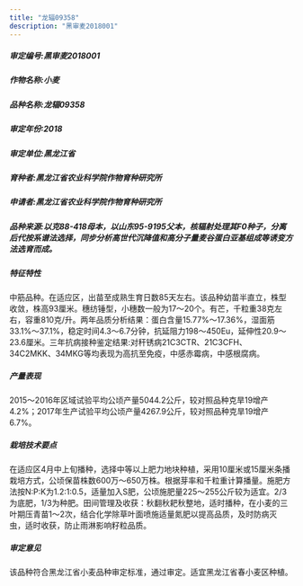 ```yaml
---
title: "龙辐09358"
description: "黑审麦2018001"
---
```

##### 审定编号:黑审麦2018001

##### 作物名称:小麦

##### 品种名称:龙辐09358

##### 审定年份:2018

##### 审定单位:黑龙江省

##### 育种者:黑龙江省农业科学院作物育种研究所

##### 申请者:黑龙江省农业科学院作物育种研究所

##### 品种来源:以克88-418母本，以山东95-9195父本，核辐射处理其F0种子，分离后代按系谱法选择，同步分析高世代沉降值和高分子量麦谷蛋白亚基组成等诱变方法选育而成。

##### 特征特性
中筋品种。在适应区，出苗至成熟生育日数85天左右。该品种幼苗半直立，株型收敛，株高93厘米。穗纺锤型，小穗数一般为17～20个。有芒，千粒重38克左右，容重810克/升。两年品质分析结果：蛋白含量15.77%～17.36%，湿面筋33.1%～37.1%，稳定时间4.3～6.7分钟，抗延阻力198～450Eu，延伸性20.9～23.6厘米。三年抗病接种鉴定结果:对秆锈病21C3CTR、21C3CFH、34C2MKK、34MKG等均表现为高抗至免疫，中感赤霉病，中感根腐病。

##### 产量表现
2015～2016年区域试验平均公顷产量5044.2公斤，较对照品种克旱19增产4.2%；2017年生产试验平均公顷产量4267.9公斤，较对照品种克旱19增产6.7%。

##### 栽培技术要点
在适应区4月中上旬播种，选择中等以上肥力地块种植，采用10厘米或15厘米条播栽培方式，公顷保苗株数600万～650万株。根据芽率和千粒重计算播量。施肥方法按N:P:K为1.2:1:0.5，适量加入S肥，公顷施肥量225～255公斤较为适宜。2/3为底肥，1/3为种肥。田间管理及收获：秋翻秋耙秋整地，适时播种，在小麦的三叶期压青苗1～2次，结合化学除草叶面喷施适量氮肥以提高品质，及时防病灭虫，适时收获，防止雨淋影响籽粒品质。

##### 审定意见
该品种符合黑龙江省小麦品种审定标准，通过审定。适宜黑龙江省春小麦区种植。
